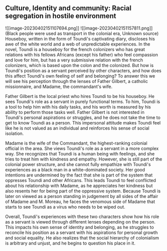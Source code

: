 ## Culture, Identity and community: Racial segregation in hostile environment

![[image-20230402151107694.png]]
![[image-20230402151157811.png]]
(Black people were used as transport in the colonial era, Unknown source)
Houseboy, written in the form of Toundi's captivating diary, discloses his awe of the white world and a web of unpredictable experiences. In the novel, Toundi is a houseboy for the french colonizers who has great relations with his fellows Africans (except his father) who feel compassion and love for him, but has a very submissive relation with the french colonizers, which is based  upon the colon and the colonized. But how is Toundi's position as a servant perceived by other characters, and how does this affect Toundi's own feeling of self and belonging? To answer this we will see his perception through the lenses of Father Gilbert, a catholic missionnaire, and Madame, the commandant's wife.

Father Gilbert is the local priest who hires Toundi to be his houseboy. He sees Toundi's role as a servant in purely functional terms. To him, Toundi is a tool to help him with his daily tasks, and his worth is measured by his ability to perform those tasks well. Father Gilbert is not interested in Toundi's personal aspirations or struggles, and he does not take the time to get to know Toundi as a person. This impersonal attitude makes Toundi feel like he is not valued as an individual and reinforces his sense of social isolation.

Madame is the wife of the Commandant, the highest-ranking colonial official in the area. She views Toundi's role as a servant in a more complex way. She recognizes that Toundi is a human being with feelings, and she tries to treat him with kindness and empathy. However, she is still part of the colonial power structure, and she cannot fully empathize with Toundi's experiences as a black man in a white-dominated society. Her good intentions are undermined by the fact that she is part of the system that oppresses Toundi and other Africans. This leads Toundi to feel conflicted about his relationship with Madame, as he appreciates her kindness but also resents her for being part of the oppressive system. Because Toundi is later on viewed as a person standing in judgement by all sides of the affair of Madame and M. Moreau, he faces the venomous side of Madame that starts to see Toundi as a virus who needs to be wiped out.

Overall, Toundi's experiences with these two characters show how his role as a servant is viewed through different lenses depending on the person. This impacts his own sense of identity and belonging, as he struggles to reconcile his position as a servant with his aspirations for personal growth and social equality. He also realizes that the social hierarchy of colonialism is arbitrary and unjust, and he begins to question his place in it.